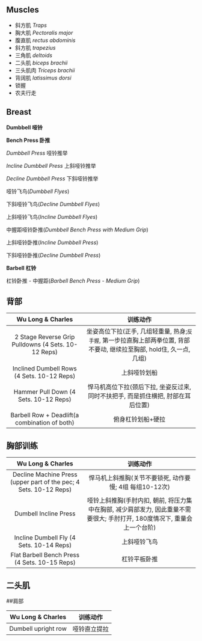 ## Muscles
- 斜方肌 _Traps_
- 胸大肌 _Pectoralis major_
- 腹直肌 _rectus abdominis_
- 斜方肌 _trapezius_
- 三角肌 _deltoids_
- 二头肌 _biceps brachii_
- 三头肌肉 _Triceps brachii_
- 背阔肌 _latissimus dorsi_
- 锁握
- 农夫行走


## Breast
**Dumbbell 哑铃**

**Bench Press 卧推**

_Dumbbell Press_ 哑铃推举

_Incline Dumbbell Press_ 上斜哑铃推举

_Decline Dumbbell Press_ 下斜哑铃推举

哑铃飞鸟(_Dumbbell Flyes_)

下斜哑铃飞鸟(_Decline Dumbbell Flyes_)

上斜哑铃飞鸟(_Incline Dumbbell Flyes_)

中握距哑铃卧推(_Dumbbell Bench Press with Medium Grip_)

上斜哑铃卧推(_Incline Dumbbell Press_)

下斜哑铃卧推(_Decline Dumbbell Press_)

**Barbell 杠铃**

杠铃卧推 - 中握距(_Barbell Bench Press - Medium Grip_)


## 背部

Wu Long & Charles| 训练动作
:---:|:---:
2 Stage Reverse Grip Pulldowns (4 Sets. 10-12 Reps)| 坐姿高位下拉(正手, 几组轻重量, 热身;`反手握`, 第一步拉直胸上部两拳位置, 背部不要动, 继续拉至胸部, hold住, 久一点, 几组)
Inclined Dumbell Rows (4 Sets. 10-12 Reps)| 上斜哑铃划船
Hammer Pull Down (4 Sets. 10-12 Reps)|悍马机高位下拉(颈后下拉, 坐姿反过来, 同时不扶把手, 而是抓住横把, 肘部在耳后位置)
Barbell Row + Deadlift(a combination of both)|俯身杠铃划船+硬拉

## 胸部训练 

Wu Long & Charles | 训练动作
:---:|:---:
Decline Machine Press (upper part of the pec; 4 Sets. 10-12 Reps) |悍马机上斜推胸(关节不要锁死, 动作要慢; 4组 每组10-12次)
Dumbell Incline Press|哑铃上斜推胸(手肘内扣, 朝前, 将压力集中在胸部, 减少肩部发力, 因此重量不需要很大; 手肘打开, 180度情况下, 重量会上一个台阶)
Incline Dumbell Fly (4 Sets. 10-14 Reps)|上斜哑铃飞鸟
Flat Barbell Bench Press (4 Sets. 10-15 Reps) | 杠铃平板卧推
## 二头肌

##肩部

Wu Long & Charles | 训练动作
:---:|:---:
Dumbell upright row| 哑铃直立提拉




